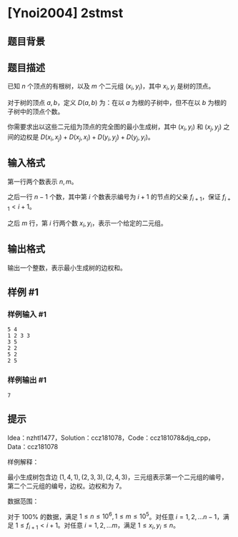 # [Ynoi2004] 2stmst

## 题目背景



## 题目描述

已知 $n$ 个顶点的有根树，以及 $m$ 个二元组 $(x_i,y_i)$，其中 $x_i,y_i$ 是树的顶点。

对于树的顶点 $a,b$，定义 $D(a,b)$ 为：在以 $a$ 为根的子树中，但不在以 $b$ 为根的子树中的顶点个数。

你需要求出以这些二元组为顶点的完全图的最小生成树，其中 $(x_i,y_i)$ 和 $(x_j,y_j)$ 之间的边权是 $D(x_i,x_j)+D(x_j,x_i)+D(y_i,y_j)+D(y_j,y_i)$。

## 输入格式

第一行两个数表示 $n,m$。

之后一行 $n-1$ 个数，其中第 $i$ 个数表示编号为 $i+1$ 的节点的父亲 $f_{i+1}$，保证 $f_{i+1}< i+1$。

之后 $m$ 行，第 $i$ 行两个数 $x_i,y_i$，表示一个给定的二元组。

## 输出格式

输出一个整数，表示最小生成树的边权和。

## 样例 #1

### 样例输入 #1
```
5 4
1 2 3 3
3 5
2 2
5 2
2 5
```

### 样例输出 #1

```
7
```

## 提示

Idea：nzhtl1477，Solution：ccz181078，Code：ccz181078&djq_cpp，Data：ccz181078

样例解释：

最小生成树包含边 $(1,4,1),(2,3,3),(2,4,3)$，三元组表示第一个二元组的编号，第二个二元组的编号，边权。边权和为 $7$。

数据范围：

对于 $100\%$ 的数据，满足 $1\le n\le 10^6,1\le m\le 10^5$。对任意 $i=1,2,\dots n-1$，满足 $1\le f_{i+1}<i+1$。对任意 $i=1,2,\dots m$，满足 $1\le x_i,y_i\le n$。

